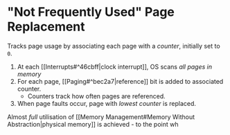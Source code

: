 # "Not Frequently Used" Page Replacement

Tracks page usage by associating each page with a *counter*, initially set to `0`.

1) At each [[Interrupts#^46cbff|clock interrupt]], OS scans *all pages in memory*
2) For each page, [[Paging#^bec2a7|reference]] bit is added to associated counter.
	- Counters track how often pages are referenced.
3) When page faults occur, page with *lowest counter* is replaced.

Almost *full* utilisation of [[Memory Management#Memory Without Abstraction|physical memory]] is achieved - to the point wh